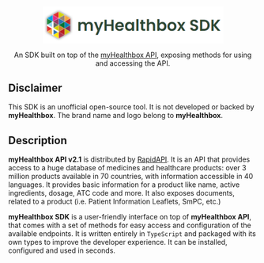 <div style="display: flex; justify-content: center; align-items: center; margin-bottom: 15px">
   <img src="docs/static/logo_full.png" alt="myHealthbox Logo" width="365"/>
</div>
<p align="center">An SDK built on top of the <a href="https://rapidapi.com/roblat/api/myhealthbox/" target="_blank">myHealthbox API</a>, exposing methods for using and accessing the API.
</p>

## Disclaimer

This SDK is an unofficial open-source tool. It is not developed or backed by **myHealthbox**. The brand name and logo belong to **myHealthbox**.

## Description

**myHealthbox API v2.1** is distributed by <a href="https://rapidapi.com/roblat/api/myhealthbox/" target="_blank">RapidAPI</a>. It is an API that provides access to a huge database of medicines and healthcare products: over 3 million products available in 70 countries, with information accessible in 40 languages. It provides basic information for a product like name, active ingredients, dosage, ATC code and more. It also exposes documents, related to a product (i.e. Patient Information Leaflets, SmPC, etc.)

**myHealthbox SDK** is a user-friendly interface on top of **myHealthbox API**, that comes with a set of methods for easy access and configuration of the available endpoints. It is written entirely in `TypeScript` and packaged with its own types to improve the developer experience. It can be installed, configured and used in seconds.
